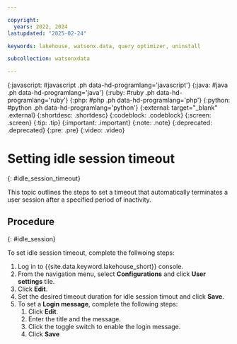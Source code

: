 ```yaml
---

copyright:
  years: 2022, 2024
lastupdated: "2025-02-24"

keywords: lakehouse, watsonx.data, query optimizer, uninstall

subcollection: watsonxdata

---
```


{:javascript: #javascript .ph data-hd-programlang='javascript'}
{:java: #java .ph data-hd-programlang='java'}
{:ruby: #ruby .ph data-hd-programlang='ruby'}
{:php: #php .ph data-hd-programlang='php'}
{:python: #python .ph data-hd-programlang='python'}
{:external: target="_blank" .external}
{:shortdesc: .shortdesc}
{:codeblock: .codeblock}
{:screen: .screen}
{:tip: .tip}
{:important: .important}
{:note: .note}
{:deprecated: .deprecated}
{:pre: .pre}
{:video: .video}

# Setting idle session timeout
{: #idle_session_timeout}

This topic outlines the steps to set a timeout that automatically terminates a user session after a specified period of inactivity.

## Procedure
{: #idle_session}

To set idle session timeout, complete the follwoing steps:

1. Log in to {{site.data.keyword.lakehouse_short}} console.
1. From the navigation menu, select **Configurations** and click **User settings** tile.
1. Click **Edit**.
1. Set the desired timeout duration for idle session timout and click **Save**.
1. To set a **Login message**, complete the following steps:
   1. Click **Edit**.
   1. Enter the title and the message.
   1. Click the toggle switch to enable the login message.
   1. Click **Save**
